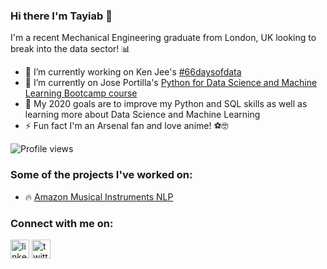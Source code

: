 ### Hi there I'm Tayiab 👋 
I'm a recent Mechanical Engineering graduate from London, UK looking to break into the data sector! 📊<br>
 
- 🔭 I’m currently working on Ken Jee's [#66daysofdata](https://twitter.com/tayiablytics)  
- 🌱 I’m currently on Jose Portilla's [Python for Data Science and Machine Learning Bootcamp course](https://www.udemy.com/course/python-for-data-science-and-machine-learning-bootcamp/)
- 🎯 My 2020 goals are to improve my Python and SQL skills as well as learning more about Data Science and Machine Learning
- ⚡ Fun fact I'm an Arsenal fan and love anime! ⚽️🤓

![Profile views](https://gpvc.arturio.dev/tayiabscode) 
### Some of the projects I've worked on:
- 🔥 [Amazon Musical Instruments NLP](https://github.com/tayiabscode/Amazon_Musical_Instruments_NLP)
### Connect with me on:
[<img src='https://cdn.jsdelivr.net/npm/simple-icons@3.0.1/icons/linkedin.svg' alt='linkedin' height='30'>](https://www.linkedin.com/in/tayiabmahmood/)
[<img src='https://cdn.jsdelivr.net/npm/simple-icons@3.0.1/icons/twitter.svg' alt='twitter' height='30'>](https://twitter.com/tayiablytics)  
